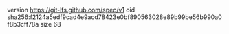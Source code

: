 version https://git-lfs.github.com/spec/v1
oid sha256:f2124a5edf9cad4e9acd78423e0bf890563028e89b99be56b990a0f8b3cff78a
size 68
